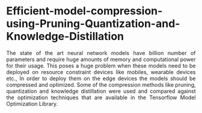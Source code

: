 # Efficient-model-compression-using-Pruning-Quantization-and-Knowledge-Distillation

<p align="justify">
  The state of the art neural network models have billion number of parameters and require huge amounts of memory and computational power for their usage. This poses a huge problem when these models need to be deployed on resource constraint devices like mobiles, wearable devices etc., In order to deploy them on the edge devices the models should be compressed and optimized. Some of the compression methods like pruning, quantization and knowledge distillation were used and compared against the optimization techniques that are available in the Tensorflow Model Optimization Library.
